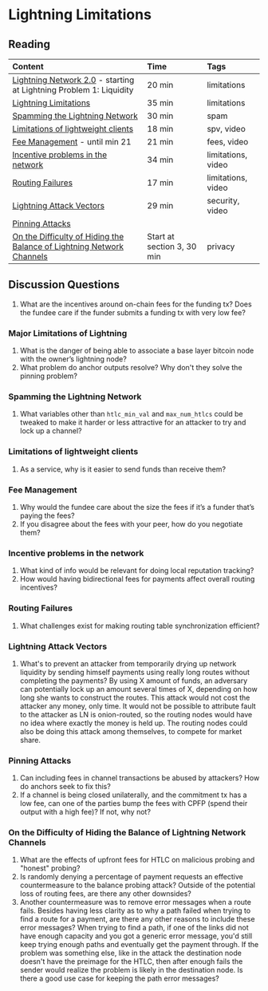 # Lightning Limitations

## Reading

| Content | Time | Tags |
| :--- | :--- | :--- |
| [Lightning Network 2.0](https://blog.theabacus.io/lightning-network-2-0-b878b9bb356e#:~:text=Lightning%20Problem%201%3A%20Liquidity) - starting at Lightning Problem 1: Liquidity | 20 min | limitations |
| [Lightning Limitations](http://diyhpl.us/wiki/transcripts/boltathon/2019-04-06-alex-bosworth-major-limitations/) | 35 min | limitations |
| [Spamming the Lightning Network](https://github.com/t-bast/lightning-docs/blob/master/spam-prevention.md) | 30 min | spam |
| [Limitations of lightweight clients](https://youtu.be/ULVItljEiFE) | 18 min | spv, video |
| [Fee Management](https://youtu.be/r8S3iELg9_U) - until min 21 | 21 min | fees, video |
| [Incentive problems in the network](https://youtu.be/lByQUr7zPr0) | 34 min | limitations, video |
| [Routing Failures](https://youtu.be/z5vEyvc2vrE) | 17 min | limitations, video |
| [Lightning Attack Vectors](https://youtu.be/R5cSrftd8nc) | 29 min | security, video |
| [Pinning Attacks](https://github.com/t-bast/lightning-docs/blob/master/pinning-attacks.md) |  |  |
| [On the Difficulty of Hiding the Balance of Lightning Network Channels](https://eprint.iacr.org/2019/328.pdf) | Start at section 3, 30 min | privacy |

## Discussion Questions

1. What are the incentives around on-chain fees for the funding tx? Does the fundee care if the funder submits a funding tx with very low fee?

### Major Limitations of Lightning

1. What is the danger of being able to associate a base layer bitcoin node with the owner’s lightning node?
2. What problem do anchor outputs resolve? Why don't they solve the pinning problem?

### Spamming the Lightning Network

1. What variables other than `htlc_min_val` and `max_num_htlcs` could be tweaked to make it harder or less attractive for an attacker to try and lock up a channel?

### Limitations of lightweight clients

1. As a service, why is it easier to send funds than receive them?

### Fee Management

1. Why would the fundee care about the size the fees if it’s a funder that’s paying the fees?
2. If you disagree about the fees with your peer, how do you negotiate them?

### Incentive problems in the network

1. What kind of info would be relevant for doing local reputation tracking?
2. How would having bidirectional fees for payments affect overall routing incentives?

### Routing Failures

1. What challenges exist for making routing table synchronization efficient?

### Lightning Attack Vectors

1. What's to prevent an attacker from temporarily drying up network liquidity by sending himself payments using really long routes without completing the payments? By using X amount of funds, an adversary can potentially lock up an amount several times of X, depending on how long she wants to construct the routes. This attack would not cost the attacker any money, only time. It would not be possible to attribute fault to the attacker as LN is onion-routed, so the routing nodes would have no idea where exactly the money is held up. The routing nodes could also be doing this attack among themselves, to compete for market share.

### Pinning Attacks

1. Can including fees in channel transactions be abused by attackers? How do anchors seek to fix this?
2. If a channel is being closed unilaterally, and the commitment tx has a low fee, can one of the parties bump the fees with CPFP \(spend their output with a high fee\)? If not, why not?

### On the Difficulty of Hiding the Balance of Lightning Network Channels

1. What are the effects of upfront fees for HTLC on malicious probing and "honest" probing?
2. Is randomly denying a percentage of payment requests an effective countermeasure to the balance probing attack? Outside of the potential loss of routing fees, are there any other downsides?
3. Another countermeasure was to remove error messages when a route fails. Besides having less clarity as to why a path failed when trying to find a route for a payment, are there any other reasons to include these error messages? When trying to find a path, if one of the links did not have enough capacity and you got a generic error message, you'd still keep trying enough paths and eventually get the payment through. If the problem was something else, like in the attack the destination node doesn't have the preimage for the HTLC, then after enough fails the sender would realize the problem is likely in the destination node. Is there a good use case for keeping the path error messages?

